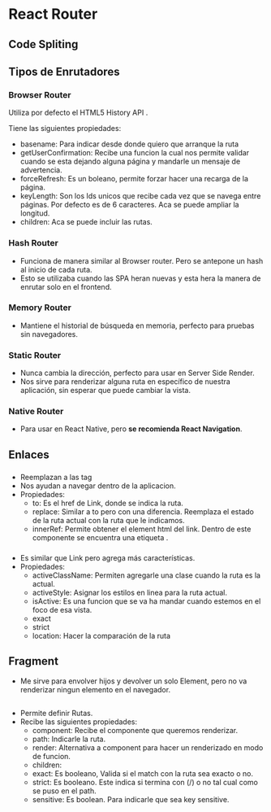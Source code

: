 # React Router

## Code Spliting

## Tipos de Enrutadores

### Browser Router

Utiliza por defecto el HTML5 History API .

Tiene las siguientes propiedades:

* basename: Para indicar desde donde quiero que arranque la ruta
* getUserConfirmation: Recibe una funcion la cual nos permite validar cuando se esta dejando alguna página y mandarle un mensaje de advertencia.
* forceRefresh: Es un boleano, permite forzar hacer una recarga de la página. 
* keyLength: Son los Ids unicos que recibe cada vez que se navega entre páginas. Por defecto es de 6 caracteres. Aca se puede ampliar la longitud.
* children: Aca se puede incluir las rutas.

### Hash Router

* Funciona de manera similar al Browser router. Pero se antepone un hash al inicio de cada ruta.
* Esto se utilizaba cuando las SPA heran nuevas y esta hera la manera de enrutar solo en el frontend.

### Memory Router

* Mantiene el historial de búsqueda en memoria, perfecto para pruebas sin navegadores.

### Static Router

* Nunca cambia la dirección, perfecto para usar en Server Side Render.
* Nos sirve para renderizar alguna ruta en específico de nuestra aplicación, sin esperar que puede cambiar la vista.

### Native Router

* Para usar en React Native, pero **se recomienda React Navigation**.

## Enlaces

### <Link>

* Reemplazan a las tag <a>
* Nos ayudan a navegar dentro de la aplicacion.
* Propiedades:
  * to: Es el href de Link, donde se indica la ruta.
  * replace: Similar a to pero con una diferencia. Reemplaza el estado de la ruta actual con la ruta que le indicamos.
  * innerRef: Permite obtener el element html del link. Dentro de este componente se encuentra una etiqueta <a>.

### <NavLink>

* Es similar que Link pero agrega más características.
* Propiedades:
  * activeClassName: Permiten agregarle una clase cuando la ruta es la actual.
  * activeStyle: Asignar los estilos en linea para la ruta actual.
  * isActive: Es una funcion que se va ha mandar cuando estemos en el foco de esa vista.
  * exact
  * strict
  * location: Hacer la comparación de la ruta

## Fragment

* Me sirve para envolver hijos y devolver un solo Element, pero no va renderizar ningun elemento en el navegador.

## <Route>

* Permite definir Rutas.
* Recibe las siguientes propiedades:
  * component: Recibe el componente que queremos renderizar.
  * path: Indicarle la ruta.
  * render: Alternativa a component para hacer un renderizado en modo de funcion.
  * children: 
  * exact: Es booleano, Valida si el match con la ruta sea exacto o no.
  * strict: Es booleano. Este indica si termina con (/) o no tal cual como se puso en el path.
  * sensitive: Es boolean. Para indicarle que sea key sensitive.